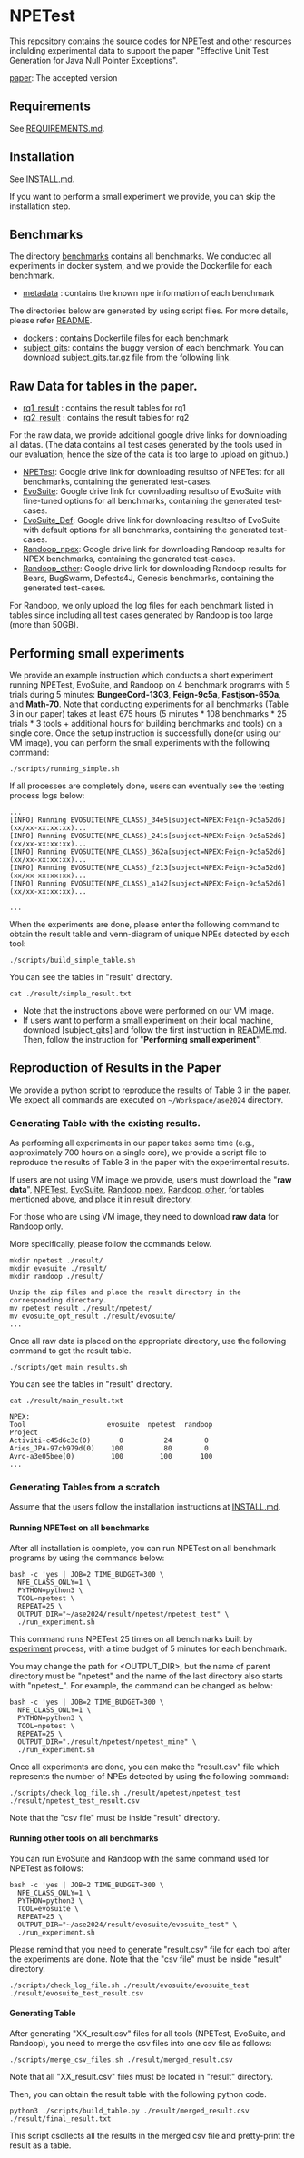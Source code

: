 # NPETest
This repository contains the source codes for NPETest and other resources inclulding experimental data 
to support the paper "Effective Unit Test Generation for Java Null Pointer Exceptions".

[paper](./ase2024-paper796.pdf): The accepted version 

## Requirements
See [REQUIREMENTS.md](./REQUIREMENTS.md).

## Installation
See [INSTALL.md](./INSTALL.md).

If you want to perform a small experiment we provide, you can skip the installation step. 

## Benchmarks
The directory [benchmarks](./benchmarks) contains all benchmarks.
We conducted all experiments in docker system, and we provide the Dockerfile for each benchmark.
* [metadata](./benchmarks/metadata) : contains the known npe information of each benchmark

The directories below are generated by using script files. For more details, please refer [README](./benchmarks/README.md).
* [dockers](./benchmarks/dockers) : contains Dockerfile files for each benchmark 
* [subject_gits](https://drive.google.com/file/d/11I7m6zamJA5UlWmFlChP6eA76DGozBMb/view?usp=sharing): contains the buggy version of each benchmark.
You can download subject_gits.tar.gz file from the following [link](https://drive.google.com/file/d/11I7m6zamJA5UlWmFlChP6eA76DGozBMb/view?usp=sharing).
  
## Raw Data for tables in the paper.
* [rq1_result](./rq1_result.xlsx) : contains the result tables for rq1
* [rq2_result](./rq2_result) : contains the result tables for rq2

For the raw data, we provide additional google drive links for downloading all datas. 
(The data contains all test cases generated by the tools used in our evaluation; hence the size of the data is too large to upload on github.)

* [NPETest](https://drive.google.com/file/d/1oToD6Ecmq8vyDikLEQRqVIJYOkU4-tvO/view?usp=sharing): Google drive link for downloading resultso of NPETest for all benchmarks, containing the generated test-cases.
* [EvoSuite](https://drive.google.com/file/d/1PKAYyxqsakE2R9706zSuv3-a0sBRzmBr/view?usp=sharing): Google drive link for downloading resultso of EvoSuite with fine-tuned options for all benchmarks, containing the generated test-cases.
* [EvoSuite_Def](https://drive.google.com/file/d/14AJjoDCm-GYPwLrNaM6g0uvzYT9ltHE3/view?usp=sharing): Google drive link for downloading resultso of EvoSuite with default options for all benchmarks, containing the generated test-cases.
* [Randoop_npex](https://drive.google.com/file/d/1mevPl4U9vwRtl0b7bdCu6EpgaMXamx6s/view?usp=sharing): Google drive link for downloading Randoop results for NPEX benchmarks, containing the generated test-cases.
* [Randoop_other](https://drive.google.com/file/d/1i7M7gS0gvp2H9z5BX1ntPx3OQf8PnFcf/view?usp=sharing): Google drive link for downloading Randoop results for Bears, BugSwarm, Defects4J, Genesis benchmarks, containing the generated test-cases.

For Randoop, we only upload the log files for each benchmark listed in tables since including all test cases generated by Randoop is too large (more than 50GB). 

## Performing small experiments

We provide an example instruction which conducts a short experiment running NPETest, EvoSuite, and Randoop on 4 benchmark programs with 5 trials during 5 minutes:
**BungeeCord-1303**, **Feign-9c5a**, **Fastjson-650a**, and **Math-70**.
Note that conducting experiments for all benchmarks (Table 3 in our paper) takes at least 675 hours (5 minutes * 108 benchmarks * 25 trials * 3 tools + additional hours for building benchmarks and tools) on a single core. 
Once the setup instruction is successfully done(or using our VM image), you can perform the small experiments with the following command:

```
./scripts/running_simple.sh
```

If all processes are completely done, users can eventually see the testing process logs below:
```
...
[INFO] Running EVOSUITE(NPE_CLASS)_34e5[subject=NPEX:Feign-9c5a52d6] (xx/xx-xx:xx:xx)...
[INFO] Running EVOSUITE(NPE_CLASS)_241s[subject=NPEX:Feign-9c5a52d6] (xx/xx-xx:xx:xx)...
[INFO] Running EVOSUITE(NPE_CLASS)_362a[subject=NPEX:Feign-9c5a52d6] (xx/xx-xx:xx:xx)...
[INFO] Running EVOSUITE(NPE_CLASS)_f213[subject=NPEX:Feign-9c5a52d6] (xx/xx-xx:xx:xx)...
[INFO] Running EVOSUITE(NPE_CLASS)_a142[subject=NPEX:Feign-9c5a52d6] (xx/xx-xx:xx:xx)...

...
```

When the experiments are done, please enter the following command to obtain the result table and venn-diagram of unique NPEs detected by each tool:
```
./scripts/build_simple_table.sh
```


You can see the tables in "result" directory.

```
cat ./result/simple_result.txt
```




* Note that the instructions above were performed on our VM image.
* If users want to perform a small experiment on their local machine, download [subject_gits] and follow the first instruction in [README.md](./benchmarks/README.md). Then, follow the instruction for "**Performing small experiment**".


## Reproduction of Results in the Paper

We provide a python script to reproduce the results of Table 3 in the paper.
We expect all commands are executed on `~/Workspace/ase2024` directory.

### Generating Table with the existing results. 

As performing all experiments in our paper takes some time (e.g., approximately 700 hours on a single core), 
we provide a script file to reproduce the results of Table 3 in the paper with the experimental results.

If users are not using VM image we provide, users must download the "**raw data**", [NPETest](https://drive.google.com/file/d/1oToD6Ecmq8vyDikLEQRqVIJYOkU4-tvO/view?usp=sharing), [EvoSuite](https://drive.google.com/file/d/1PKAYyxqsakE2R9706zSuv3-a0sBRzmBr/view?usp=sharing), [Randoop_npex](https://drive.google.com/file/d/1mevPl4U9vwRtl0b7bdCu6EpgaMXamx6s/view?usp=sharing), [Randoop_other](https://drive.google.com/file/d/1i7M7gS0gvp2H9z5BX1ntPx3OQf8PnFcf/view?usp=sharing), for tables mentioned above,
and place it in result directory. 

For those who are using VM image, they need to download **raw data** for Randoop only.

More specifically, please follow the commands below.

```
mkdir npetest ./result/
mkdir evosuite ./result/
mkdir randoop ./result/

Unzip the zip files and place the result directory in the corresponding directory.
mv npetest_result ./result/npetest/
mv evosuite_opt_result ./result/evosuite/
...
```

Once all raw data is placed on the appropriate directory, use the following command to get the result table.

```
./scripts/get_main_results.sh
```

You can see the tables in "result" directory.

```
cat ./result/main_result.txt

NPEX:
Tool                    evosuite  npetest  randoop
Project
Activiti-c45d6c3c(0)       0          24        0
Aries_JPA-97cb979d(0)    100          80        0
Avro-a3e05bee(0)         100         100       100
...

```


### Generating Tables from a scratch

Assume that the users follow the installation instructions at [INSTALL.md](./INSTALL.md).

#### Running NPETest on all benchmarks
After all installation is complete, you can run NPETest on all benchmark programs by using the commands below:

```
bash -c 'yes | JOB=2 TIME_BUDGET=300 \
  NPE_CLASS_ONLY=1 \
  PYTHON=python3 \
  TOOL=npetest \
  REPEAT=25 \
  OUTPUT_DIR="~/ase2024/result/npetest/npetest_test" \
  ./run_experiment.sh
```
This command runs NPETest 25 times on all benchmarks built by [experiment](./experiment) process, with a time budget of 5 minutes for each benchmark.

You may change the path for <OUTPUT_DIR>, but the name of parent directory must be "npetest" and the name of the last directory also starts with "npetest_".
For example, the command can be changed as below:

```
bash -c 'yes | JOB=2 TIME_BUDGET=300 \
  NPE_CLASS_ONLY=1 \
  PYTHON=python3 \
  TOOL=npetest \
  REPEAT=25 \
  OUTPUT_DIR="./result/npetest/npetest_mine" \
  ./run_experiment.sh
```

Once all experiments are done, you can make the "result.csv" file which represents the number of NPEs detected by using the following command:

```
./scripts/check_log_file.sh ./result/npetest/npetest_test ./result/npetest_test_result.csv
```
Note that the "csv file" must be inside "result" directory.


#### Running other tools on all benchmarks
You can run EvoSuite and Randoop with the same command used for NPETest as follows:

```
bash -c 'yes | JOB=2 TIME_BUDGET=300 \
  NPE_CLASS_ONLY=1 \
  PYTHON=python3 \
  TOOL=evosuite \
  REPEAT=25 \
  OUTPUT_DIR="~/ase2024/result/evosuite/evosuite_test" \
  ./run_experiment.sh
```

Please remind that you need to generate "result.csv" file for each tool after the experiments are done.
Note that the "csv file" must be inside "result" directory.

```
./scripts/check_log_file.sh ./result/evosuite/evosuite_test ./result/evosuite_test_result.csv
```


#### Generating Table

After generating "XX_result.csv" files for all tools (NPETest, EvoSuite, and Randoop), you need to merge the csv files into one csv file as follows:

```
./scripts/merge_csv_files.sh ./result/merged_result.csv
```
Note that all "XX_result.csv" files must be located in "result" directory.

Then, you can obtain the result table with the following python code.
```
python3 ./scripts/build_table.py ./result/merged_result.csv ./result/final_result.txt
```
This script csollects all the results in the merged csv file and pretty-print the result as a table.



